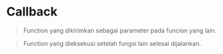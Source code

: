 # Callback

> Function yang dikirimkan sebagai parameter pada funcion yang lain.

> Function yang dieksekusi setelah fungsi lain selesai dijalankan.


